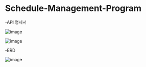 # Schedule-Management-Program
-API 명세서

![image](https://github.com/user-attachments/assets/0ec2d080-c185-41f6-8a79-5cf3eaeac57d)

![image](https://github.com/user-attachments/assets/7f7f62a6-3df9-4bbf-a584-5925c0b133ae)


-ERD

![image](https://github.com/user-attachments/assets/5eed5c12-63fe-44fa-bda0-b93cd78e1de4)


